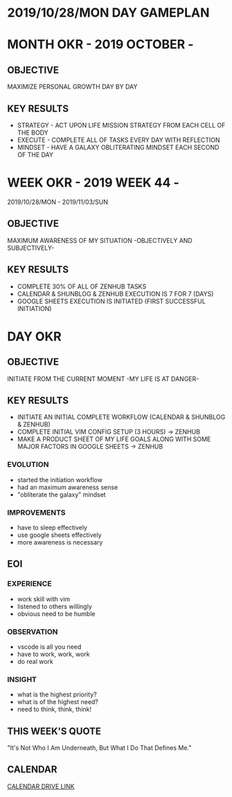 # 2019/10/28/MON DAY GAMEPLAN

# MONTH OKR - 2019 OCTOBER -

## OBJECTIVE

MAXIMIZE PERSONAL GROWTH DAY BY DAY

## KEY RESULTS

- STRATEGY - ACT UPON LIFE MISSION STRATEGY FROM EACH CELL OF THE BODY
- EXECUTE - COMPLETE ALL OF TASKS EVERY DAY WITH REFLECTION
- MINDSET - HAVE A GALAXY OBLITERATING MINDSET EACH SECOND OF THE DAY

# WEEK OKR - 2019 WEEK 44 -

2019/10/28/MON - 2019/11/03/SUN

## OBJECTIVE

MAXIMUM AWARENESS OF MY SITUATION -OBJECTIVELY AND SUBJECTIVELY-

## KEY RESULTS

- COMPLETE 30% OF ALL OF ZENHUB TASKS
- CALENDAR & SHUNBLOG & ZENHUB EXECUTION IS 7 FOR 7 (DAYS)
- GOOGLE SHEETS EXECUTION IS INITIATED (FIRST SUCCESSFUL INITIATION)

# DAY OKR

## OBJECTIVE

INITIATE FROM THE CURRENT MOMENT -MY LIFE IS AT DANGER-

## KEY RESULTS

- INITIATE AN INITIAL COMPLETE WORKFLOW (CALENDAR & SHUNBLOG & ZENHUB)
- COMPLETE INITIAL VIM CONFIG SETUP (3 HOURS) -> ZENHUB
- MAKE A PRODUCT SHEET OF MY LIFE GOALS ALONG WITH SOME MAJOR FACTORS IN GOOGLE SHEETS -> ZENHUB

### EVOLUTION

- started the initiation workflow
- had an maximum awareness sense
- "obliterate the galaxy" mindset

### IMPROVEMENTS

- have to sleep effectively
- use google sheets effectively
- more awareness is necessary

## EOI

### EXPERIENCE

- work skill with vim
- listened to others willingly
- obvious need to be humble

### OBSERVATION

- vscode is all you need
- have to work, work, work
- do real work

### INSIGHT

- what is the highest priority?
- what is of the highest need?
- need to think, think, think!

## THIS WEEK'S QUOTE

"It's Not Who I Am Underneath, But What I Do That Defines Me."

## CALENDAR

[CALENDAR DRIVE LINK](https://drive.google.com/file/d/1i_EnK3Gr5O-ljBrk7UF70NKmG2yw1aV-/view?usp=sharing)
